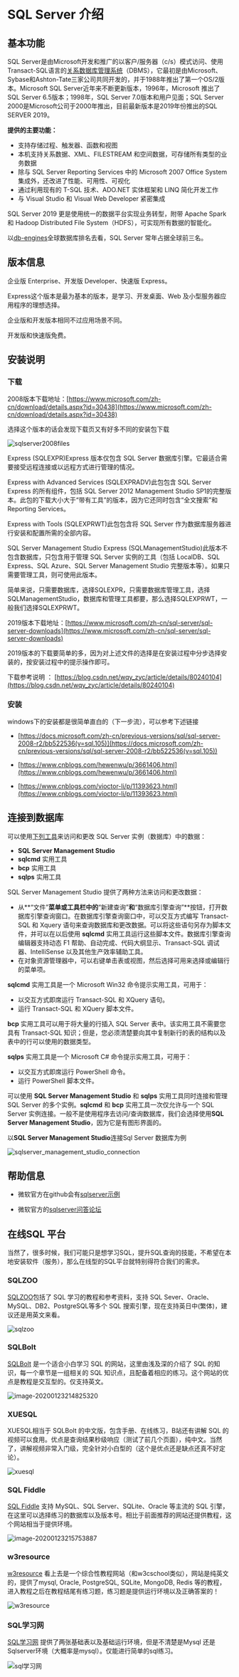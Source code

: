 # SQL Server 介绍

## 基本功能

SQL Server是由Microsoft开发和推广的以客户/服务器（c/s）模式访问、使用Transact-SQL语言的[关系数据库管理系统](https://baike.baidu.com/item/关系数据库管理系统)（DBMS），它最初是由Microsoft、Sybase和Ashton-Tate三家公司共同开发的，并于1988年推出了第一个OS/2版本。Microsoft SQL Server近年来不断更新版本，1996年，Microsoft 推出了SQL Server 6.5版本；1998年，SQL Server 7.0版本和用户见面；SQL Server 2000是Microsoft公司于2000年推出，目前最新版本是2019年份推出的SQL SERVER 2019。



**提供的主要功能：**

- 支持存储过程、触发器、函数和视图
- 本机支持关系数据、XML、FILESTREAM 和空间数据，可存储所有类型的业务数据
- 除与 SQL Server Reporting Services 中的 Microsoft 2007 Office System 集成外，还改进了性能、可用性、可视化
- 通过利用现有的 T-SQL 技术、ADO.NET 实体框架和 LINQ 简化开发工作
- 与 Visual Studio 和 Visual Web Developer 紧密集成



SQL Server 2019 更是使用统一的数据平台实现业务转型，附带 Apache Spark 和 Hadoop Distributed File System（HDFS），可实现所有数据的智能化。



以[db-engines](https://db-engines.com/en/ranking)全球数据库排名去看，SQL Server 常年占据全球前三名。



## 版本信息

企业版 Enterprise、开发版 Developer、快速版 Express。

Express这个版本是最为基本的版本，是学习、开发桌面、Web 及小型服务器应用程序的理想选择。

企业版和开发版本相同不过应用场景不同。

开发版和快速版免费。



## 安装说明

### 下载

2008版本下载地址：[https://www.microsoft.com/zh-cn/download/details.aspx?id=30438](https://www.microsoft.com/zh-cn/download/details.aspx?id=30438)  

选择这个版本的话会发现下载页又有好多不同的安装包下载

![sqlserver2008files](./_static/sqlserver2008files.png)

Express (SQLEXPR)Express 版本仅包含 SQL Server 数据库引擎。它最适合需要接受远程连接或以远程方式进行管理的情况。

Express with Advanced Services (SQLEXPRADV)此包包含 SQL Server Express 的所有组件，包括 SQL Server 2012 Management Studio SP1的完整版本。此包的下载大小大于“带有工具”的版本，因为它还同时包含“全文搜索”和 Reporting Services。

Express with Tools (SQLEXPRWT)此包包含将 SQL Server 作为数据库服务器进行安装和配置所需的全部内容。

SQL Server Management Studio Express (SQLManagementStudio)此版本不包含数据库，只包含用于管理 SQL Server 实例的工具（包括 LocalDB、SQL Express、SQL Azure、SQL Server Management Studio 完整版本等）。如果只需要管理工具，则可使用此版本。



简单来说，只需要数据库，选择SQLEXPR，只需要数据库管理工具，选择SQLManagementStudio，数据库和管理工具都要，那么选择SQLEXPRWT，一般我们选择SQLEXPRWT。

2019版本下载地址：[https://www.microsoft.com/zh-cn/sql-server/sql-server-downloads](https://www.microsoft.com/zh-cn/sql-server/sql-server-downloads)

2019版本的下载要简单的多，因为对上述文件的选择是在安装过程中分步选择安装的，按安装过程中的提示操作即可。



下载参考说明 ： [https://blog.csdn.net/wqy_zyc/article/details/80240104](https://blog.csdn.net/wqy_zyc/article/details/80240104)



### 安装

windows下的安装都是很简单直白的（下一步流），可以参考下述链接

+ [https://docs.microsoft.com/zh-cn/previous-versions/sql/sql-server-2008-r2/bb522536(v=sql.105)](https://docs.microsoft.com/zh-cn/previous-versions/sql/sql-server-2008-r2/bb522536(v=sql.105))

+ [https://www.cnblogs.com/hewenwu/p/3661406.html](https://www.cnblogs.com/hewenwu/p/3661406.html)

+ [https://www.cnblogs.com/vioctor-li/p/11393623.html](https://www.cnblogs.com/vioctor-li/p/11393623.html)



## 连接到数据库

可以使用[下列工具](https://docs.microsoft.com/zh-cn/previous-versions/sql/sql-server-2008-r2/ms175995(v=sql.105))来访问和更改 SQL Server 实例（数据库）中的数据：

- **SQL Server Management Studio**
- **sqlcmd** 实用工具
- **bcp** 实用工具
- **sqlps** 实用工具



SQL Server Management Studio 提供了两种方法来访问和更改数据：

- 从**“文件”**菜单或工具栏中的**“新建查询”**和**“数据库引擎查询”**按钮，打开数据库引擎查询窗口。在数据库引擎查询窗口中，可以交互方式编写 Transact-SQL 和 Xquery 语句来查询数据库和更改数据。可以将这些语句另存为脚本文件，并可以在以后使用 **sqlcmd** 实用工具运行这些脚本文件。数据库引擎查询编辑器支持动态 F1 帮助、自动完成、代码大纲显示、Transact-SQL 调试器、IntelliSense 以及其他生产效率辅助工具。
- 在对象资源管理器中，可以右键单击表或视图，然后选择可用来选择或编辑行的菜单项。



**sqlcmd** 实用工具是一个 Microsoft Win32 命令提示实用工具，可用于：

- 以交互方式即席运行 Transact-SQL 和 XQuery 语句。
- 运行 Transact-SQL 和 XQuery 脚本文件。



**bcp** 实用工具可以用于将大量的行插入 SQL Server 表中。该实用工具不需要您具有 Transact-SQL 知识；但是，您必须清楚要向其中复制新行的表的结构以及表中的行可以使用的数据类型。



**sqlps** 实用工具是一个 Microsoft C# 命令提示实用工具，可用于：

- 以交互方式即席运行 PowerShell 命令。
- 运行 PowerShell 脚本文件。



可以使用 **SQL Server Management Studio** 和 **sqlps** 实用工具同时连接和管理 SQL Server 的多个实例。**sqlcmd** 和 **bcp** 实用工具一次仅允许与一个 SQL Server 实例连接。一般不是使用程序去访问/查询数据库，我们会选择使用**SQL Server Management Studio**，因为它是有图形界面的。



以**SQL Server Management Studio**连接Sql Server 数据库为例

![sqlserver_management_studio_connection](./_static/sqlserver_management.jpg)



## 帮助信息

+ 微软官方在github会有[sqlserver示例](https://github.com/Microsoft/sql-server-samples/tree/master/samples)

+ 微软官方的[sqlserver问答论坛](https://social.msdn.microsoft.com/Forums/sqlserver/zh-CN/home?forum=sqldocumentation)



## 在线SQL 平台

当然了，很多时候，我们可能只是想学习SQL，提升SQL查询的技能，不希望在本地安装软件（服务），那么在线型的SQL平台就特别得符合我们的需求。

### SQLZOO

[SQLZOO](https://sqlzoo.net/)包括了 SQL 学习的教程和参考资料，支持 SQL Sever、Oracle、MySQL、DB2、PostgreSQL等多个 SQL 搜索引擎，现在支持英日中(繁体)，建议还是用英文来看。

![sqlzoo](./_static/sqlzoo.png)



### SQLBolt

[SQLBolt](https://sqlbolt.com/) 是一个适合小白学习 SQL 的网站，这里由浅及深的介绍了 SQL 的知识，每一个章节是一组相关的 SQL 知识点，且配备着相应的练习。这个网站的优点是教程是交互型的。仅支持英文。

![image-20200123214825320](./_static/sqlbolt.png)

### XUESQL

XUESQL相当于 SQLBolt 的中文版，包含手册、在线练习，B站还有讲解 SQL 的视频可以食用。优点是查询结果秒级响应（测试了前几个页面），纯中文。当然了，讲解视频非常入门级，完全针对小白型的（这个是优点还是缺点还真不好定论）。

![xuesql](./_static/xuesql.png)

### SQL Fiddle

[SQL Fiddle](http://sqlfiddle.com/) 支持 MySQL、SQL Server、SQLite、Oracle 等主流的 SQL 引擎，在这里可以选择练习的数据库以及版本号。相比于前面推荐的网站还提供教程，这个网站相当于提供环境。

![image-20200123215753887](./_static/sqlfiddle.png)



### w3resource

[w3resource](https://www.w3resource.com/) 看上去是一个综合性教程网站（和w3cschool类似），网站是纯英文的，提供了mysql, Oracle, PostgreSQL, SQLite, MongoDB, Redis 等的教程，进入教程之后在教程结尾有练习题，练习题是提供运行环境以及正确答案的！

![w3resource](./_static/w3resource.png)



### SQL学习网

[SQL学习网](http://sample.jimstone.com.cn/xsql/) 提供了两张基础表以及基础运行环境，但是不清楚是Mysql 还是Sqlserver环境（大概率是mysql）。仅能进行简单的sql练习。

![sql学习网](./_static/sql_learning.png)